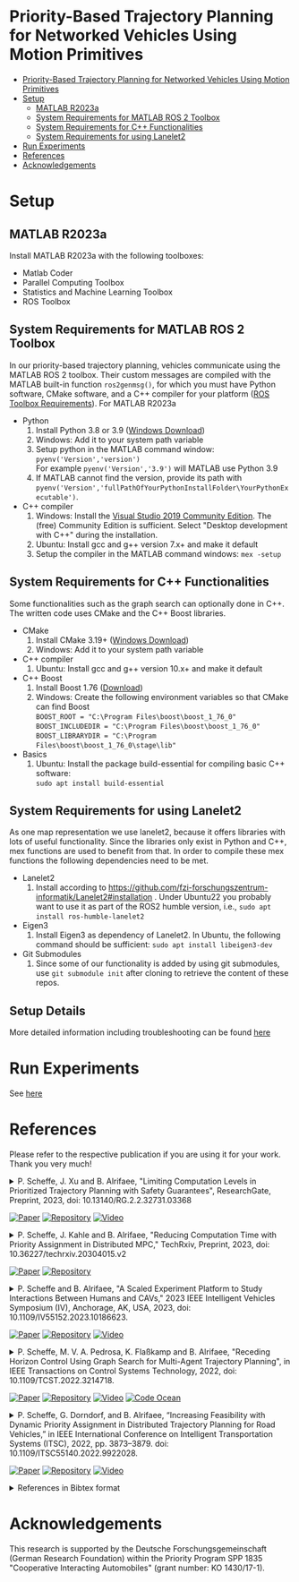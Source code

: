 # Priority-Based Trajectory Planning for Networked Vehicles Using Motion Primitives

- [Priority-Based Trajectory Planning for Networked Vehicles Using Motion Primitives](#priority-based-trajectory-planning-for-networked-vehicles-using-motion-primitives)
- [Setup](#setup)
    - [MATLAB R2023a](#matlab-r2023a)
    - [System Requirements for MATLAB ROS 2 Toolbox](#system-requirements-for-matlab-ros-2-toolbox)
    - [System Requirements for C++ Functionalities](#system-requirements-for-c-functionalities)
    - [System Requirements for using Lanelet2](#system-requirements-for-using-lanelet2)
- [Run Experiments](#run-experiments)
- [References](#references)
- [Acknowledgements](#acknowledgements)

# Setup

## MATLAB R2023a

Install MATLAB R2023a with the following toolboxes:

- Matlab Coder
- Parallel Computing Toolbox
- Statistics and Machine Learning Toolbox
- ROS Toolbox

## System Requirements for MATLAB ROS 2 Toolbox
In our priority-based trajectory planning, vehicles communicate using the MATLAB ROS 2 toolbox. Their custom messages are compiled with the MATLAB built-in function `ros2genmsg()`, for which you must have Python software, CMake software, and a C++ compiler for your platform ([ROS Toolbox Requirements](https://de.mathworks.com/help/ros/gs/ros-system-requirements.html)).
For MATLAB R2023a

- Python
    1. Install Python 3.8 or 3.9 ([Windows Download](https://www.python.org/downloads/))
    2. Windows: Add it to your system path variable
    3. Setup python in the MATLAB command window: `pyenv('Version','version')` <br> For example `pyenv('Version','3.9')` will MATLAB use Python 3.9
    4. If MATLAB cannot find the version, provide its path with `pyenv('Version','fullPathOfYourPythonInstallFolder\YourPythonExecutable')`.
- C++ compiler
    1. Windows: Install the [Visual Studio 2019 Community Edition](https://learn.microsoft.com/en-us/visualstudio/releases/2019/release-notes). The (free) Community Edition is sufficient. Select "Desktop development with C++" during the installation.
    2. Ubuntu: Install gcc and g++ version 7.x+ and make it default
    3. Setup the compiler in the MATLAB command windows: `mex -setup`

## System Requirements for C++ Functionalities
Some functionalities such as the graph search can optionally done in C++. The written code uses CMake and the C++ Boost libraries.

- CMake
    1. Install CMake 3.19+ ([Windows Download](<https://cmake.org/download/>))
    2. Windows: Add it to your system path variable
- C++ compiler
    1. Ubuntu: Install gcc and g++ version 10.x+ and make it default
- C++ Boost
    1. Install Boost 1.76 ([Download](https://www.boost.org/users/history/))
    2. Windows: Create the following environment variables so that CMake can find Boost <br>
    `BOOST_ROOT = "C:\Program Files\boost\boost_1_76_0"` <br>
    `BOOST_INCLUDEDIR = "C:\Program Files\boost\boost_1_76_0"` <br>
    `BOOST_LIBRARYDIR = "C:\Program Files\boost\boost_1_76_0\stage\lib"`
- Basics
    1. Ubuntu: Install the package build-essential for compiling basic C++ software: <br> `sudo apt install build-essential`

## System Requirements for using Lanelet2

As one map representation we use lanelet2, because it offers libraries with lots of useful functionality. Since the libraries only exist in Python and C++, mex functions are used to benefit from that. In order to compile these mex functions the following dependencies need to be met.

- Lanelet2
    1. Install according to <https://github.com/fzi-forschungszentrum-informatik/Lanelet2#installation> . Under Ubuntu22 you probably want to use it as part of the ROS2 humble version, i.e., `sudo apt install ros-humble-lanelet2`
- Eigen3
    1. Install Eigen3 as dependency of Lanelet2. In Ubuntu, the following command should be sufficient: `sudo apt install libeigen3-dev`
- Git Submodules
    1. Since some of our functionality is added by using git submodules, use `git submodule init` after cloning to retrieve the content of these repos.

## Setup Details
More detailed information including troubleshooting can be found [here](./docs/Setup_Details.md)

# Run Experiments

See [here](./docss/Run_Experiments.md)

# References

Please refer to the respective publication if you are using it for your work. Thank you very much!

<details>
<summary>
P. Scheffe, J. Xu and B. Alrifaee, "Limiting Computation Levels in Prioritized Trajectory Planning with Safety Guarantees", ResearchGate, Preprint, 2023, doi: 10.13140/RG.2.2.32731.03368
<br>

<!-- icons from https://simpleicons.org/ -->
[![Paper](https://img.shields.io/badge/Preprint-Paper-00629B)](http://dx.doi.org/10.13140/RG.2.2.32731.03368)
[![Repository](https://img.shields.io/badge/-GitHub-181717?logo=GitHub)](https://github.com/embedded-software-laboratory/p-dmpc/tree/v5.0)
[![Video](https://img.shields.io/badge/-Video-FF0000?logo=YouTube)](https://youtu.be/alGHLwQQpHI)
</summary>
<p>

Checkout the [the software version 5.0](https://github.com/embedded-software-laboratory/p-dmpc/tree/v5.0).
The results of the publication can be reproduced by running
```matlab
open graph_based_planning.prj
eval_parallel_computation_prediction_inconsistency()
eval_parallel_computation_CLs()
```
The results are saved in the folder "results".

</p>
</details>



<details>
<summary>
P. Scheffe, J. Kahle and B. Alrifaee, "Reducing Computation Time with Priority Assignment in Distributed MPC," TechRxiv, Preprint, 2023, doi: 10.36227/techrxiv.20304015.v2
<br>

<!-- icons from https://simpleicons.org/ -->
[![Paper](https://img.shields.io/badge/Preprint-Paper-00629B)](https://doi.org/10.36227/techrxiv.20304015.v2)
[![Repository](https://img.shields.io/badge/-GitHub-181717?logo=GitHub)](https://github.com/embedded-software-laboratory/p-dmpc/tree/v4.0)
</summary>
<p>

Checkout the [the software version 4.0](https://github.com/embedded-software-laboratory/p-dmpc/tree/v4.0).
The results of the publication can be reproduced by running
```matlab
eval_coloring_paper()
```
This evaluation comprises 720 simulations, so it will take days until completion.
The results are saved in the folder "results".

</p>
</details>



<details>
<summary>
P. Scheffe and B. Alrifaee, "A Scaled Experiment Platform to Study Interactions Between Humans and CAVs," 2023 IEEE Intelligent Vehicles Symposium (IV), Anchorage, AK, USA, 2023, doi: 10.1109/IV55152.2023.10186623.
<br>

<!-- icons from https://simpleicons.org/ -->
[![Paper](https://img.shields.io/badge/-Paper-00629B?logo=IEEE)](https://doi.org/10.1109/IV55152.2023.10186623)
[![Repository](https://img.shields.io/badge/-GitHub-181717?logo=GitHub)](https://github.com/embedded-software-laboratory/p-dmpc/tree/v2.0)
[![Video](https://img.shields.io/badge/-Video-FF0000?logo=YouTube)](https://youtu.be/kDIVu0tv9Ro)
</summary>
<p>

Checkout the [the software version 2.0](https://github.com/embedded-software-laboratory/p-dmpc/tree/v2.0).
The results of the publication can be reproduced by running

```matlab
hdv_reachable_set_experiment()
```

The results are saved in the folder "results".

</p>
</details>



<details>
<summary>
P. Scheffe, M. V. A. Pedrosa, K. Flaßkamp and B. Alrifaee, "Receding Horizon Control Using Graph Search for Multi-Agent Trajectory Planning", in IEEE Transactions on Control Systems Technology, 2022, doi: 10.1109/TCST.2022.3214718.
<br>

<!-- icons from https://simpleicons.org/ -->
[![Paper](https://img.shields.io/badge/-Paper-00629B?logo=IEEE)](https://doi.org/10.1109/TCST.2022.3214718)
[![Repository](https://img.shields.io/badge/-GitHub-181717?logo=GitHub)](https://github.com/embedded-software-laboratory/p-dmpc/tree/v1.0)
[![Video](https://img.shields.io/badge/-Video-FF0000?logo=YouTube)](https://www.youtube.com/watch?v=7LB7I5SOpQE)
[![Code Ocean](https://codeocean.com/codeocean-assets/badge/open-in-code-ocean.svg)](https://codeocean.com/capsule/7778016)
</summary>
<p>

<img src="./docs/media/3-circle_rhgs.gif" width=640/>

Checkout the [the software version 1.0](https://github.com/embedded-software-laboratory/p-dmpc/tree/v1.0).
The results of the publication can be reproduced by running

```matlab
eval_rhgs()
```

The results are saved in the folder "results".

</p>
</details>



<details>
<summary>
P. Scheffe, G. Dorndorf, and B. Alrifaee, “Increasing Feasibility with Dynamic Priority Assignment in Distributed Trajectory Planning for Road Vehicles,” in IEEE International Conference on Intelligent Transportation Systems (ITSC), 2022, pp. 3873–3879. doi: 10.1109/ITSC55140.2022.9922028.
<br>

<!-- icons from https://simpleicons.org/ -->
[![Paper](https://img.shields.io/badge/-Paper-00629B?logo=IEEE)](https://doi.org/10.1109/ITSC55140.2022.9922028)
[![Repository](https://img.shields.io/badge/-GitHub-181717?logo=GitHub)](https://github.com/embedded-software-laboratory/cpm_lab)
[![Video](https://img.shields.io/badge/-Video-FF0000?logo=YouTube)](https://youtu.be/RqwbHUwip10)
</summary>
<p>

The code is implemented in [the CPM Lab software repository](https://github.com/embedded-software-laboratory/cpm_lab). The High Level Controller is implemented in C++ and is named "dynamic_priorities".
</p>
</details>



<details>
<summary>
References in Bibtex format
</summary>
<p>

```bibtex
@article{scheffe2023limiting,
    author  = {Patrick Scheffe and Jianye Xu and Bassam Alrifaee},
    title   = {Limiting Computation Levels in Prioritized Trajectory Planning with Safety Guarantees},
    year    = {2023},
    doi     = {10.13140/RG.2.2.32731.03368}}
}

@article{scheffe2023reducing,
    author = {Patrick Scheffe and Julius Kahle and Bassam Alrifaee},
    title  = {Reducing Computation Time with Priority Assignment in Distributed MPC},
    year   = {2023},
    month  = {2},
    doi    = {10.36227/techrxiv.20304015.v2}
}

@article{scheffe2023scaled,
    author = {Patrick Scheffe and Bassam Alrifaee},
    title  = {A Scaled Experiment Platform to Study Interactions Between Humans and CAVs},
    year   = {2023},
    month  = {2},
    doi    = {10.13140/RG.2.2.24697.13923}
}

@article{scheffe2022receding,
    author  = {Patrick Scheffe and Matheus Vitor de Andrade Pedrosa and Kathrin Flaßkamp and Bassam Alrifaee},
    journal = {IEEE Transactions on Control Systems Technology},
    title   = {Receding Horizon Control Using Graph Search for Multi-Agent Trajectory Planning},
    year    = {2022},
    volume  = {},
    number  = {},
    pages   = {1-14},
    doi     = {10.1109/TCST.2022.3214718}
}

@inproceedings{scheffe2022increasing,
  title = {Increasing {{Feasibility}} with {{Dynamic Priority Assignment}} in {{Distributed Trajectory Planning}} for {{Road Vehicles}}},
  booktitle = {{{IEEE International Conference}} on {{Intelligent Transportation Systems}} ({{ITSC}})},
  author = {Scheffe, Patrick and Dorndorf, Georg and Alrifaee, Bassam},
  year = {2022},
  pages = {3873--3879},
  doi = {10.1109/ITSC55140.2022.9922028}
}

```

</p>
</details>

# Acknowledgements
This research is supported by the Deutsche Forschungsgemeinschaft (German Research Foundation) within the Priority Program SPP 1835 "Cooperative Interacting Automobiles" (grant number: KO 1430/17-1).
